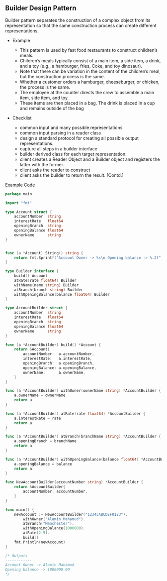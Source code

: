 ## Builder Design Pattern
Builder pattern separates the construction of a complex object from its representation so that the same construction process can create different representations.

* Example
  - This pattern is used by fast food restaurants to construct children’s meals.
  - Children’s meals typically consist of a main item, a side item, a drink, and a toy (e.g., a hamburger, fries, Coke, and toy dinosaur).
  - Note that there can be variation in the content of the children’s meal, but the construction process is the same.
  - Whether a customer orders a hamburger, cheeseburger, or chicken, the process is the same.
  - The employee at the counter directs the crew to assemble a main item, side item, and toy.
  - These items are then placed in a bag. The drink is placed in a cup and remains outside of the bag

* Checklist
  - common input and many possible representations
  - common input parsing in a reader class
  - design a standard protocol for creating all possible output representations.
  - capture all steps in a builder interface
  - builder derived class for each target representation.
  - client creates a Reader Object and a Builder object and registers the latter with the former.
  - client asks the reader to construct
  - client asks the builder to return the result.
  [Contd.]

[Example Code](https://play.golang.org/p/l6iliNvQGgc)
``` go
package main

import "fmt"

type Account struct {
	accountNumber  string
	interestRate   float64
	openingBranch  string
	openingBalance float64
	ownerName      string
}


func (a *Account) String() string {
	return fmt.Sprintf("Account Owner -> %s\n Opening balance -> %.2f", a.ownerName, a.openingBalance)
}

type Builder interface {
	build() Account
	atRate(rate float64) Builder
	withName(name string) Builder
	atBranch(branch string) Builder
	withOpeningBalance(balance float64) Builder
}

type AccountBuilder struct {
	accountNumber  string
	interestRate   float64
	openingBranch  string
	openingBalance float64
	ownerName      string
}

func (a *AccountBuilder) build() *Account {
	return &Account{
		accountNumber:  a.accountNumber,
		interestRate:   a.interestRate,
		openingBranch:  a.openingBranch,
		openingBalance: a.openingBalance,
		ownerName:      a.ownerName,
	}
}

func (a *AccountBuilder) withOwner(ownerName string) *AccountBuilder {
	a.ownerName = ownerName
	return a
}

func (a *AccountBuilder) atRate(rate float64) *AccountBuilder {
	a.interestRate = rate
	return a
}

func (a *AccountBuilder) atBranch(branchName string) *AccountBuilder {
	a.openingBranch = branchName
	return a
}

func (a *AccountBuilder) withOpeningBalance(balance float64) *AccountBuilder {
	a.openingBalance = balance
	return a
}

func NewAccountBuilder(accountNumber string) *AccountBuilder {
	return &AccountBuilder{
		accountNumber: accountNumber,
	}
}

func main() {
	newAccount := NewAccountBuilder("12345ABCDEF0123").
		withOwner("Alamin Mahamud").
		atBranch("Manchester").
		withOpeningBalance(1000000).
		atRate(2.5).
		build()
	fmt.Println(newAccount)
}

/* Outputs
------------
Account Owner -> Alamin Mahamud
Opening balance -> 1000000.00
*/

```
